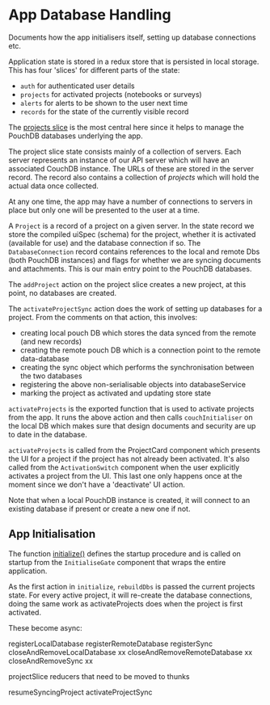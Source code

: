 # App Database Handling

Documents how the app initialisers itself, setting up database connections etc.


Application state is stored in a redux store that is persisted in local storage.  This has
four 'slices' for different parts of the state:

- `auth` for authenticated user details
- `projects` for activated projects (notebooks or surveys)
- `alerts` for alerts to be shown to the user next time
- `records` for the state of the currently visible record

The [projects slice](../../../../../app/src/context/slices/projectSlice.ts) is the most
central here since it helps to manage the PouchDB databases underlying the app.

The project slice state consists mainly of a collection of servers.  Each server 
represents an instance of our API server which will have an associated CouchDB
instance.   The URLs of these are stored in the server record.   The record also
contains a collection of _projects_ which will hold the actual data once collected.

At any one time, the app may have a number of connections to servers in place but only
one will be presented to the user at a time.

A `Project` is a record of a project on a given server.  In the state record we store
the compiled uiSpec (schema) for the project, whether it is activated (available for use)
and the database connection if so.  The `DatabaseConnection` record contains references to
the local and remote Dbs (both PouchDB instances) and flags for whether we are
syncing documents and attachments.  This is our main entry point to the PouchDB databases.

The `addProject` action on the project slice creates a new project, at this point, no
databases are created. 

The `activateProjectSync` action does the work of setting up databases for a project.
From the comments on that action, this involves:

- creating local pouch DB which stores the data synced from the remote
  (and new records)
- creating the remote pouch DB which is a connection point to the remote
  data-database
- creating the sync object which performs the synchronisation between the
  two databases
- registering the above non-serialisable objects into databaseService
- marking the project as activated and updating store state

`activateProjects` is the exported function that is used to activate projects from
the app.  It runs the above action and then calls `couchInitialiser` on the local DB
which makes sure that design documents and security are up to date in the database.

`activateProjects` is called from the ProjectCard component which presents the UI for
a project if the project has not already been activated.   It's also called from
the `ActivationSwitch` component when the user explicitly activates a project from the UI.
This last one only happens once at the moment since we don't have a 'deactivate' UI action.

Note that when a local PouchDB instance is created, it will connect to an existing
database if present or create a new one if not.

## App Initialisation

The function [initialize()](../../../../../app/src/sync/initialize.ts) defines the 
startup procedure and is called on startup from the `InitialiseGate` component that wraps
the entire application.

As the first action in `initialize`, `rebuildDbs` is passed the current projects state.
For every active project, it will re-create the database connections, doing the same
work as activateProjects does when the project is first activated. 


These become async:

registerLocalDatabase
registerRemoteDatabase
registerSync
closeAndRemoveLocalDatabase xx
closeAndRemoveRemoteDatabase xx
closeAndRemoveSync xx

projectSlice reducers that need to be moved to thunks

resumeSyncingProject
activateProjectSync
